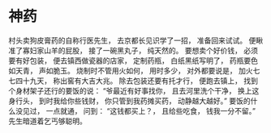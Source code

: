 # 神药
村头卖狗皮膏药的自称行医先生，
去京都长见识学了一招，
准备回来试试。
便瞅准了寡妇家山羊的屁股，
接了一碗黑丸子，
纯天然的。
要想卖个好价钱，
必须要有好包装，
便去镇西做瓷器的店家，
定制药瓶，
白纸黑纸写明了，
药瓶要色如天青，
声如脆玉。
烧制时不管用火如何，
用时多少，
对外都要说是，
加火七七四十九天，
称出窖有大吉大兆。
除去包装还要有托才行，
便跑去镇上，
找到个身材架子还行的要饭的说：
“爷最近有好事找你，
且去河里洗个干净，
换上这身行头，
到时我给你些钱财，
你只管到我药摊买药，
动静越大越好。”
要饭的什么没见过，
一点就通，
问到：
“这钱都买上？，
且给些吃食，
钱我一分不留。”
先生暗道着乞丐够聪明。